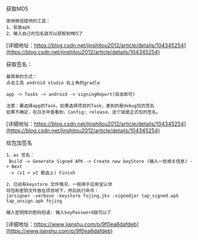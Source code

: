 
获取MD5
```
使用微信提供的工具：
1、安装apk
2、输入自己的包名就可以获取到MD5了
```
[详细地址：https://blog.csdn.net/jinshitou2012/article/details/104345254](https://blog.csdn.net/jinshitou2012/article/details/104345254)

获取签名：
```
最简单的方式：
点击工具 android studio 右上角的gradle

app -> Tasks -> android -> signingReport(双击即可)

注意：要选择app的Task，如果选择项目的Task，拿到的是debug包的签名
如果不确定，在日志中查看到，Config: release，这个就是正式包的签名。

```
[详细地址：https://blog.csdn.net/jinshitou2012/article/details/104345254](https://blog.csdn.net/jinshitou2012/article/details/104345254)

给包加签名
```
1、as 签名：
 Build -> Generate Signed APK -> Create new keyStore (输入一些相关信息) -> Next
 -> (v1 + v2 都选上) Finish

2、已经有keystore 文件情况，一般用于应用宝认领
将包和密钥文件放在项目地下，然后执行命令：
jarsigner -verbose -keystore fojing.jks -signedjar tap_signed.apk tap_unsign.apk fojing

输入密钥库的密码短语: 输入keyPassword就可以了

```
[详细地址：https://www.jianshu.com/p/9f0ea8dafdeb](https://www.jianshu.com/p/9f0ea8dafdeb)